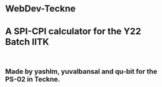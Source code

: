 # WebDev-Teckne
<h1>A SPI-CPI calculator for the Y22 Batch IITK</h1><br>
<h2>Made by yashlm, yuvalbansal and qu-bit for the PS-02 in Teckne.<h2>
